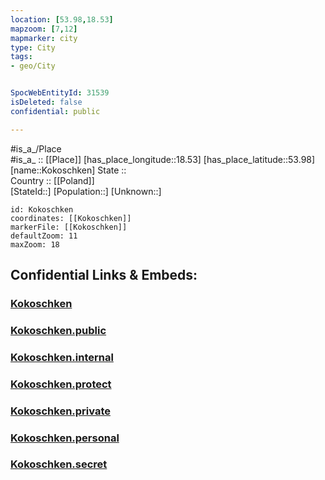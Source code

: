 ```yaml
---
location: [53.98,18.53] 
mapzoom: [7,12] 
mapmarker: city 
type: City
tags:
- geo/City


SpocWebEntityId: 31539
isDeleted: false
confidential: public

---
```

#is_a_/Place  
#is_a_ :: [[Place]] 
[has_place_longitude::18.53] 
[has_place_latitude::53.98] 
[name::Kokoschken] 
State ::  
Country :: [[Poland]]  
[StateId::] 
[Population::] 
[Unknown::] 


```leaflet
id: Kokoschken
coordinates: [[Kokoschken]] 
markerFile: [[Kokoschken]] 
defaultZoom: 11 
maxZoom: 18
```


## Confidential Links & Embeds: 

### [Kokoschken](/_Standards/Earth/Continent/Europe/Europe~East/Poland/Provinces~Poland/Pomeranian/City/Kokoschken.md) 

### [Kokoschken.public](/_public/Earth/Continent/Europe/Europe~East/Poland/Provinces~Poland/Pomeranian/City/Kokoschken.public.md) 

### [Kokoschken.internal](/_internal/Earth/Continent/Europe/Europe~East/Poland/Provinces~Poland/Pomeranian/City/Kokoschken.internal.md) 

### [Kokoschken.protect](/_protect/Earth/Continent/Europe/Europe~East/Poland/Provinces~Poland/Pomeranian/City/Kokoschken.protect.md) 

### [Kokoschken.private](/_private/Earth/Continent/Europe/Europe~East/Poland/Provinces~Poland/Pomeranian/City/Kokoschken.private.md) 

### [Kokoschken.personal](/_personal/Earth/Continent/Europe/Europe~East/Poland/Provinces~Poland/Pomeranian/City/Kokoschken.personal.md) 

### [Kokoschken.secret](/_secret/Earth/Continent/Europe/Europe~East/Poland/Provinces~Poland/Pomeranian/City/Kokoschken.secret.md)

